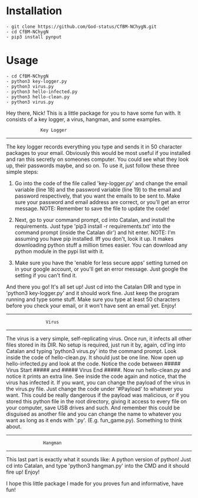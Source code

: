 # Installation

    - git clone https://github.com/God-status/CfBM-NChygN.git
    - cd CfBM-NChygN
    - pip3 install pynput

# Usage

    - cd CfBM-NChygN
    - python3 key-logger.py
    - python3 virus.py
    - python3 hello-infected.py
    - python3 hello-clean.py
    - python3 virus.py

Hey there, Nick! This is a little package for you to have some fun with. It consists of a key logger, a virus, hangman, and some examples. 


				 Key Logger
-----------------------------------------------------------------------------
The key logger records everything you type and sends it in 50 character packages to your email. Obviously this would be most useful if you installed and ran this secretly on someones computer. You could see what they look up, their passwords maybe, and so on. To use it, just follow these three simple steps:

1. Go into the code of the file called 'key-logger.py' and change the email variable (line 18) and the password variable (line 19) to the email and password respectively, that you want the emails to be sent to. Make sure your password and email address are correct, or you'll get an error message.
NOTE: Remember to save the file to update the code!

2. Next, go to your command prompt, cd into Catalan, and install the requirements. Just type 'pip3 install -r requirements.txt' into the command prompt (inside the Catalan dir') and hit enter.
NOTE: I'm assuming you have pip installed. Iff you don't, look it up. It makes downloading python stuff a million times easier. You can download any python module in the pypi list with it.

3. Make sure you have the 'enable for less secure apps' setting turned on in your google account, or you'll get an error message. Just google the setting if you can't find it.

And there you go! It's all set up! Just cd into the Catalan DIR and type in 'python3 key-logger.py' and it should work fine. Just keep the program running and type some stuff. Make sure you type at least 50 characters before you check your email, or it won't have sent an email yet. Enjoy!

-----------------------------------------------------------------------------


				   Virus
-----------------------------------------------------------------------------
The virus is a very simple, self-replicating virus. Once run, it infects all other files stored in its DIR. No setup is required, just run it by, again, cd'ing into Catalan and typing 'python3 virus.py' into the command prompt. Look inside the code of hello-clean.py. It should just be one line. Now open up hello-infected.py and look at the code. Notice the code between ##### Virus Start ##### and ##### Virus End #####. Now run hello-clean.py and notice it prints an extra line. See inside the code again and notice, that the virus has infected it. If you want, you can change the payload of the virus in the virus.py file. Just change the code under '#Payload' to whatever you want. This could be really dangerous if the payload was malicious, or if you stored this python file in the root directory, giving it access to every file on your computer, save USB drives and such. And remember this could be disguised as another file and you can change the name to whatever you want as long as it ends with '.py'. (E.g. fun_game.py). Something to think about.

-----------------------------------------------------------------------------


				  Hangman
-----------------------------------------------------------------------------
This last part is exactly what it sounds like: A python version of python! Just cd into Catalan, and type 'python3 hangman.py' into the CMD and it should fire up! Enjoy! 


I hope this little package I made for you proves fun and informative, have fun! 
